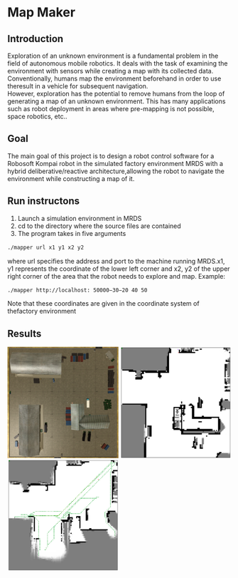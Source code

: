 # Map Maker

## Introduction

Exploration of an unknown environment is a fundamental problem in the field of 
autonomous mobile robotics. It deals with the task of examining the environment with 
sensors while creating a map with its collected data. Conventionally, humans map the 
environment beforehand in order to use theresult in a vehicle for subsequent navigation.  
However, exploration has the potential to remove humans from the loop of generating a 
map of an unknown environment. This has many applications such as robot deployment in 
areas where pre-mapping is not possible, space robotics, etc..

## Goal

The main goal of this project is to design a robot control software for a Robosoft 
Kompai robot in the simulated factory environment MRDS with a hybrid deliberative/reactive 
architecture,allowing the robot to navigate the environment while constructing a map of it.

## Run instructons

1. Launch a simulation environment in MRDS
2. cd to the directory where the source files are contained
3. The program takes in five arguments

```bash
./mapper url x1 y1 x2 y2 
```

where url specifies the address and port to the machine running MRDS.x1, y1 represents the coordinate of the lower left corner and x2, y2 of the upper right corner of the area that the robot needs to explore and map. Example:

```bash
./mapper http://localhost: 50000−30−20 40 50
```

Note that these coordinates are given in the coordinate system of thefactory environment

## Results

<img src="./mrds_factory.png" width="250" height="250"> <img src="./map.png" width="250" height="250"> <img src="./paths.png" width="250" height="250">
